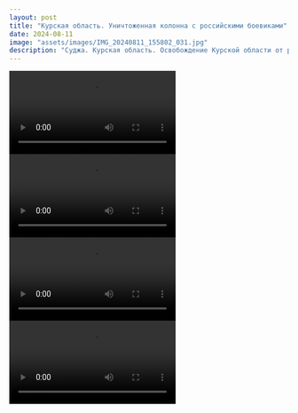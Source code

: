 ```yaml
---
layout: post
title: "Курская область. Уничтоженная колонна с российскими боевиками"
date: 2024-08-11
image: "assets/images/IMG_20240811_155802_031.jpg"
description: "Суджа. Курская область. Освобождение Курской области от российских оккупантов. Суджа - это Украина"
---
```


<div class="video-container">
  <video controls>
    <source src="https://github.com/chervepedia/chervepedia.github.io/raw/main/assets/videos/VID_20240811_154322_983.mp4" type="video/mp4">
    Ваш браузер не поддерживает элемент <code>video</code>.
  </video>
</div>

<div class="video-container">
  <video controls>
    <source src="https://github.com/chervepedia/chervepedia.github.io/raw/main/assets/videos/VID_20240811_154343_303.mp4" type="video/mp4">
    Ваш браузер не поддерживает элемент <code>video</code>.
  </video>
</div>

<div class="video-container">
  <video controls>
    <source src="https://github.com/chervepedia/chervepedia.github.io/raw/main/assets/videos/VID_20240811_154404_487.mp4" type="video/mp4">
    Ваш браузер не поддерживает элемент <code>video</code>.
  </video>
</div>

<div class="video-container">
  <video controls>
    <source src="https://github.com/chervepedia/chervepedia.github.io/raw/main/assets/videos/VID_20240811_154513_179.mp4" type="video/mp4">
    Ваш браузер не поддерживает элемент <code>video</code>.
  </video>
</div>